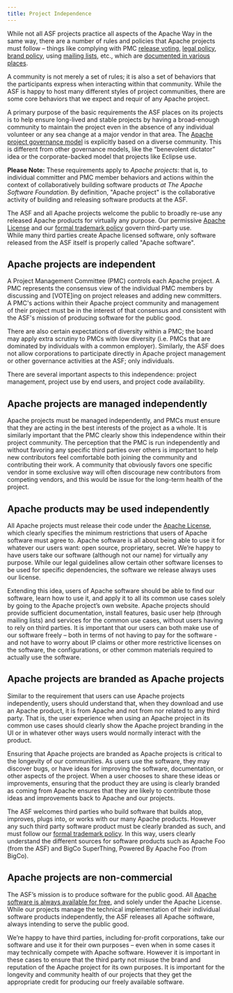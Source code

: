 ```yaml
---
title: Project Independence
---
```


While not all ASF projects practice all aspects of the Apache Way in the same way, there are a number of rules and policies that Apache 
projects must follow – things like complying with PMC 
[release voting][1], [legal policy][2], [brand policy][3], 
using [mailing lists][4], etc., which are [documented in various places][5]. 

A community is not merely a set of rules; it is also a set of behaviors 
that the participants express when interacting within that 
community.  While the ASF is happy to host 
many different styles of project communities, there are some core behaviors that 
we expect and requir of any Apache project. 

A primary purpose of the basic requirements the ASF places on its 
projects is to help ensure long-lived and stable projects by having 
a broad-enough community to maintain the project even in the 
absence of any individual volunteer or any sea change at a major vendor 
in that area. The [Apache project governance model][7] is explicitly based 
on a diverse community. This is different from other governance models, 
like the “benevolent dictator” idea or the corporate-backed model that projects like 
Eclipse use.

**Please Note:** These requirements apply to *Apache projects*: that is, 
to individual committer and PMC member behaviors and actions within the context 
of collaboratively building software products *at The Apache 
Software Foundation*.  By definition, "Apache project" is the collaborative 
activity of building and releasing software products at the ASF.

The ASF and all Apache projects welcome the public to broadly re-use any released 
Apache products for virtually any purpose. Our permissive [Apache License][6] and our [formal trademark policy][3] govern third-party use.  
While many third parties create Apache licensed 
software, only software released from the ASF itself is properly called "Apache software".

## Apache projects are independent

A Project Management Committee
(PMC) controls each Apache project. A PMC represents the consensus view of the individual PMC 
members by discussing and [VOTE]ing on project releases and adding new committers. 
A PMC's actions within their Apache project community and management of 
their project must be in the interest of that consensus and consistent with  
the ASF's mission of producing software for the public good. 

There are also certain expectations of diversity within a PMC; the board may apply extra scrutiny to PMCs 
with low diversity (i.e. PMCs that are dominated by individuals with a common employer). 
Similarly, the ASF does not allow corporations to participate directly in 
Apache project management or other governance activities at the ASF; only individuals.

There are several important aspects to this independence: project management, project use by end users, and project code availability.

## Apache projects are managed independently

Apache projects must be managed independently, and PMCs must ensure that they are acting in the best interests of the project as a whole. It is similarly important that the PMC clearly show this independence within their project community. The perception that the PMC is run independently and without favoring any specific third parties over others is important to help new contributors feel comfortable both joining the community and contributing their work. A community that obviously favors one specific vendor in some exclusive way will often discourage new contributors from competing vendors, and this would be issue for the long-term health of the project.

## Apache products may be used independently

All Apache projects must release their code under the [Apache License][6], which clearly specifies the minimum restrictions that users of Apache software must agree to. Apache software is all about being able to use it for whatever our users want: open source, proprietary, secret. We’re happy to have users take our software (although not our name) for virtually any purpose. While our legal guidelines allow certain other software licenses to be used for specific dependencies, the software we release always uses our license.

Extending this idea, users of Apache software should be able to find our software, learn how to use it, and apply it to all its common use cases solely by going to the Apache project’s own website. Apache projects should provide sufficient documentation, install features, basic user help (through mailing lists) and services for the common use cases, without users having to rely on third parties. It is important that our users can both make use of our software freely – both in terms of not having to pay for the software - and not have to worry about IP claims or other more restrictive licenses on the software, the configurations, or other common materials required to actually use the software.

## Apache projects are branded as Apache projects

Similar to the requirement that users can use Apache projects independently, users should understand that, when they download and use an Apache product, it is from 
Apache and not from nor related to any third party. That is, the user experience when 
using an Apache project in its common use cases should clearly show the Apache project 
branding in the UI or in whatever other ways users would normally interact with the product. 

Ensuring that Apache projects are branded as Apache projects is critical to the longevity 
of our communities. As users use the software, they may discover bugs, or have ideas for 
improving the software, documentation, or other aspects of the project. When a user chooses 
to share these ideas or improvements, ensuring that the product they are using 
is clearly branded as coming from Apache ensures that they are likely to contribute 
those ideas and improvements back to Apache and our projects.

The ASF welcomes third parties who build software that builds atop, improves, 
plugs into, or works with our many Apache products. However any such third party software 
product must be clearly branded as such, and must follow our [formal trademark policy][3].
In this way, users clearly understand the different sources for software products such as 
Apache Foo (from the ASF) and BigCo SuperThing, Powered By Apache Foo (from BigCo).

## Apache projects are non-commercial

The ASF’s mission is to produce software for the public good. All [Apache software is always available for free][8], and solely under the Apache License. While our projects manage the technical implementation of their individual software products independently, the ASF releases all Apache software, always intending to serve the public good.

We’re happy to have third parties, including for-profit corporations, take our software and use it for their own purposes – even when in some cases it may technically compete with Apache software. However it is important in these cases to ensure that the third party not misuse the brand and reputation of the Apache project for its own purposes. It is important for the longevity and community health of our projects that they get the appropriate credit for producing our freely available software.


  [1]: https://www.apache.org/legal/release-policy.html
  [2]: https://www.apache.org/legal/
  [3]: https://www.apache.org/foundation/marks/
  [4]: https://www.apache.org/dev/#mail
  [5]: https://blogs.apache.org/comdev/entry/what_makes_apache_projects_different
  [6]: https://www.apache.org/licenses/LICENSE-2.0.html
  [7]: https://www.apache.org/foundation/governance/
  [8]: https://www.apache.org/free/
